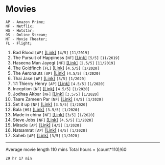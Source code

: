 # Movies
```
AP - Amazon Prime;
NF - Netflix;
HS - Hotstar;
OS - Online Stream;
MT - Movie Theater;
FL - Flight;
```

1. Bad Blood ```[AP]``` [[Link]](https://www.imdb.com/title/tt1773294/) ```[4/5]``` ```[11/2019]```
2. The Pursuit of Happiness ```[NF]``` [[Link]](https://www.imdb.com/title/tt0454921/) ```[5/5]``` ```[11/2019]```
3. Haseena Man Jayegi ```[NF]``` [[Link]](https://www.imdb.com/title/tt0267548/) ```[2.5/5]``` ```[11/2019]```
4. The Goldfinch ```[FL]``` [[Link]](https://www.imdb.com/title/tt3864056) ```[4.5/5]``` ```[1/2020]```
5. The Aeronauts ```[AP]``` [[Link]](https://www.imdb.com/title/tt6141246/) ```[4.5/5]``` ```[1/2020]```
6. Thai Jase ```[AP]``` [[Link]](https://www.imdb.com/title/tt5545568/) ```[3/5]``` ```[1/2020]```
7. 1:1 Thierry Henry ```[AP]``` [[Link]](https://www.imdb.com/title/tt2616068/) ```[4.5/5]``` ```[1/2020]```
8. Inception ```[NF]``` [[Link]](https://www.imdb.com/title/tt1375666/) ```[4.5/5]``` ```[1/2020]```
9. Jodhaa Akbar ```[NF]``` [[Link]](https://www.imdb.com/title/tt0449994/) ```[3.5/5]``` ```[1/2020]```
10. Taare Zameen Par ```[NF]``` [[Link]](https://www.imdb.com/title/tt0986264/) ```[4/5]``` ```[1/2020]```
11. Set it up ```[NF]``` [[Link]](https://www.imdb.com/title/tt5304992/) ```[3.5/5]``` ```[1/2020]```
12. Bala ```[HS]``` [[Link]](https://www.imdb.com/title/tt9420648/) ```[3.5/5]``` ```[1/2020]```
13. Made in china ```[NF]``` [[Link]](https://www.imdb.com/title/tt8983180/) ```[3/5]``` ```[1/2020]```
14. Steve Jobs ```[NF]``` [[Link]](https://www.imdb.com/title/tt2080374/) ```[4.5/5]``` ```[1/2020]```
15. Miracle ```[AP]``` [[Link]](https://www.imdb.com/title/tt0349825/) ```[4/5]``` ```[1/2020]```
16. Natsamrat ```[AP]``` [[Link]](https://www.imdb.com/title/tt10428316/) ```[4/5]``` ```[1/2020]```
17. Saheb ```[AP]``` [[Link]](https://www.imdb.com/title/tt9531094/) ```[3/5]``` ```[1/2020]```


---
Average movie length 110 mins
Total hours = (count*110)/60 
```
29 hr 17 min
```


<!-- Template 
- Name ```[]``` [[]]() ```[/5]``` ```[/]```
-->
